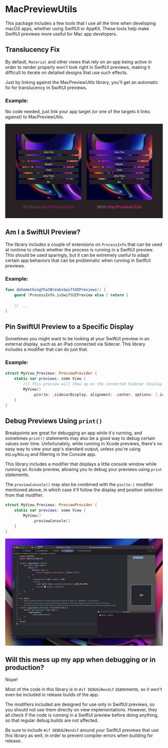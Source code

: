 # MacPreviewUtils

This package includes a few tools that I use all the time when developing macOS apps, whether using SwiftUI or AppKit.
These tools help make SwiftUI previews more useful for Mac app developers.

## Translucency Fix

By default, `Material` and other views that rely on an app being active in order to render properly won't look right in SwiftUI previews,
making it difficult to iterate on detailed designs that use such effects.

Just by linking against the MacPreviewUtils library, you'll get an automatic fix for translucency in SwiftUI previews.

### Example:

No code needed, just link your app target (or one of the targets it links against) to MacPreviewUtils.

![Material preview](./images/Materials.png)

## Am I a SwiftUI Preview?

The library includes a couple of extensions on `ProcessInfo` that can be used at runtime to check whether the process
is running in a SwiftUI preview. This should be used sparingly, but it can be extremely useful to adapt certain app behaviors
that can be problematic when running in SwiftUI previews.


### Example:

```swift
func doSomethingThatBreaksSwiftUIPreviews() {
    guard !ProcessInfo.isSwiftUIPreview else { return }
    
    // ...
}
```

## Pin SwiftUI Preview to a Specific Display

Sometimes you might want to be looking at your SwiftUI preview in an external display, such as an iPad connected via Sidecar.
This library includes a modifier that can do just that.

### Example:

```swift
struct MyView_Previews: PreviewProvider {
    static var previews: some View {
        /// This preview will show up on the connected Sidecar display.
        MyView()
            .pin(to: .sidecarDisplay, alignment: .center, options: [.interactiveOnly])
    }
}
```

## Debug Previews Using `print()`

Breakpoints are great for debugging an app while it's running, and sometimes `print()` statements may also be a good way to debug certain values over time.
Unfortunately, while running in Xcode previews, there's no easy way to view your app's standard output, unless you're using `OSLog`/`NSLog` and filtering in the Console app.

This library includes a modifier that displays a little console window while running an Xcode preview, allowing you to debug your previews using `print` statements.

The `previewConsole()` may also be combined with the `pin(to:)` modifier mentioned above, in which case it'll follow the display and position selection from that modifier.

```swift
struct MyView_Previews: PreviewProvider {
    static var previews: some View {
        MyView()
            .previewConsole()
    }
}
```

![Preview Console Demo](./images/PreviewConsole.jpg) 

## Will this mess up my app when debugging or in production?

Nope!

Most of the code in this library is in `#if DEBUG`/`#endif` statements, so it won't even be included
in release builds of the app.

The modifiers included are designed for use only in SwiftUI previews, so you should not use them
directly on view implementations. However, they all check if the code is running in a SwiftUI preview
before doing anything, so that regular debug builds are not affected.

Be sure to include `#if DEBUG`/`#endif` around your SwiftUI previews that
use this library as well, in order to prevent compiler errors when building for release.
